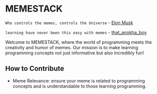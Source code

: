 # MEMESTACK
`Who controls the memes, controls the Universe` - [Elon Musk](https://twitter.com/elonmusk/status/1276418907968925696?lang=en)

`learning have never been this easy with memes` - [that_anokha_boy](https://twitter.com/that_anokha_boy)

Welcome to MEMESTACK, where the world of programming meets the creativity and humor of memes. Our mission is to make learning programming concepts not just informative but also incredibly fun!



## How to Contribute
- Meme Relevance: ensure your meme is related to programming concepts and is understandable to those learning programming.


